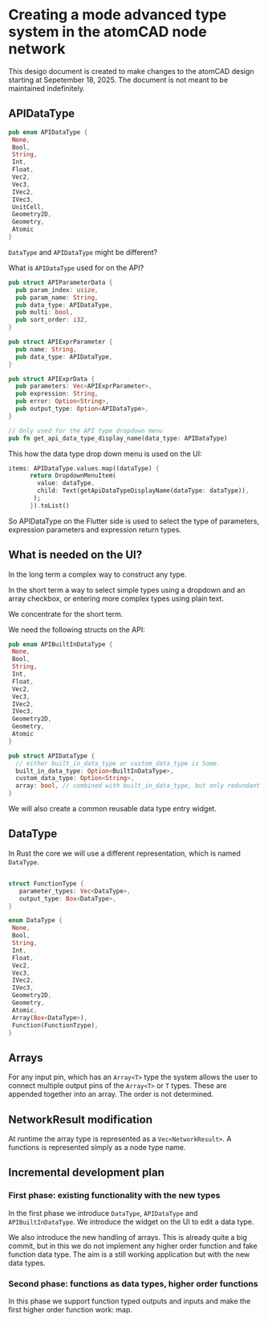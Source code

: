 # Creating a mode advanced type system in the atomCAD node network

This desigo document is created to make changes to the atomCAD design starting at Sepetember 18, 2025. The document is not meant to be maintained indefinitely.  

## APIDataType

```rust
pub enum APIDataType {
 None,
 Bool,
 String,
 Int,
 Float,
 Vec2,
 Vec3,
 IVec2,
 IVec3,
 UnitCell,
 Geometry2D,
 Geometry,
 Atomic
}

```

`DataType` and `APIDataType` might be different?

What is `APIDataType` used for on the API?

```rust
pub struct APIParameterData {
  pub param_index: usize,
  pub param_name: String,
  pub data_type: APIDataType,
  pub multi: bool,
  pub sort_order: i32,
}

pub struct APIExprParameter {
  pub name: String,
  pub data_type: APIDataType,
}

pub struct APIExprData {
  pub parameters: Vec<APIExprParameter>,
  pub expression: String,
  pub error: Option<String>,
  pub output_type: Option<APIDataType>,
}

// Only used for the API type dropdown menu
pub fn get_api_data_type_display_name(data_type: APIDataType)
```



This how the data type drop down menu is used on the UI: 

```dart
items: APIDataType.values.map((dataType) {
      return DropdownMenuItem(
        value: dataType,
        child: Text(getApiDataTypeDisplayName(dataType: dataType)),
       );
      }).toList()
```



So APIDataType on the Flutter side is used to select the type of parameters, expression parameters and expression return types.



## What is needed on the UI?

In the long term a complex way to construct any type.

In the short term a way to select simple types using a dropdown and an array checkbox, or entering more complex types using plain text.

We concentrate for the short term.

We need the following structs on the API:

```rust
pub enum APIBuiltInDataType {
 None,
 Bool,
 String,
 Int,
 Float,
 Vec2,
 Vec3,
 IVec2,
 IVec3,
 Geometry2D,
 Geometry,
 Atomic
}

pub struct APIDataType {
  // either built_in_data_type or custom_data_type is Some.
  built_in_data_type: Option<BuiltInDataType>,
  custom_data_type: Option<String>,
  array: bool, // combined with built_in_data_type, but only redundant with custom_data_type as the outermost array is within the string in that case.
}
```

We will also create a common reusable data type entry widget.

## DataType

In Rust the core we will use a different representation, which is named `DataType`.

```rust

struct FunctionType {
   parameter_types: Vec<DataType>,
   output_type: Box<DataType>,  
}

enum DataType {
 None,
 Bool,
 String,
 Int,
 Float,
 Vec2,
 Vec3,
 IVec2,
 IVec3,
 Geometry2D,
 Geometry,
 Atomic,
 Array(Box<DataType>),
 Function(FunctionTzype),
}
```

## Arrays

For any input pin, which has an `Array<T>` type the system allows the user to connect multiple output pins of the `Array<T>` or `T` types. These are appended together into an array. The order is not determined.

## NetworkResult modification

At runtime the array type is represented as a `Vec<NetworkResult>`. A functions is represented simply as a node type name.

## Incremental development plan

### First phase: existing functionality with the new types

In the first phase we introduce `DataType`, `APIDataType` and `APIBuiltInDataType`. We introduce the widget on the UI to edit a data type.

We also introduce the new handling of arrays. This is already quite a big commit, but in this we do not implement any higher order function and fake function data type. The aim is a still working application but with the new data types.

### Second phase: functions as data types, higher order functions

In this phase we support function typed outputs and inputs and make the first higher order function work: map.



